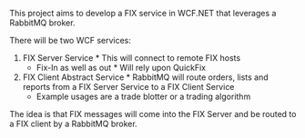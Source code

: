 This project aims to develop a FIX service in WCF.NET that leverages a RabbitMQ broker.

There will be two WCF services:
  1. FIX Server Service
    * This will connect to remote FIX hosts
      * Fix-In as well as out
    * Will rely upon QuickFix
  1. FIX Client Abstract Service
    * RabbitMQ will route orders, lists and reports from a FIX Server Service to a FIX Client Service
      * Example usages are a trade blotter or a trading algorithm

The idea is that FIX messages will come into the FIX Server and be routed to a FIX client by a RabbitMQ broker.